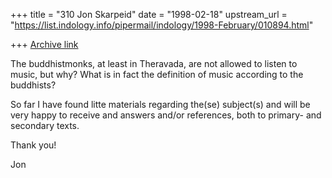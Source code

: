 +++
title = "310 Jon Skarpeid"
date = "1998-02-18"
upstream_url = "https://list.indology.info/pipermail/indology/1998-February/010894.html"

+++
[Archive link](https://list.indology.info/pipermail/indology/1998-February/010894.html)

The buddhistmonks, at least in Theravada, are not allowed to listen to
music, but why? What is in fact the definition of music according to the
buddhists?

So far I have found litte materials regarding the(se) subject(s) and will
be very happy to receive and answers and/or references, both to primary-
and secondary texts.

Thank you!

Jon



